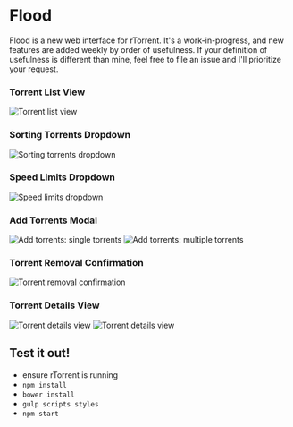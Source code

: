 # Flood
Flood is a new web interface for rTorrent. It's a work-in-progress, and new features are added weekly by order of usefulness. If your definition of usefulness is different than mine, feel free to file an issue and I'll prioritize your request.

### Torrent List View
![Torrent list view](https://s3.amazonaws.com/johnfurrow.com/share/flood-screenshot-a.png)
### Sorting Torrents Dropdown
![Sorting torrents dropdown](https://s3.amazonaws.com/johnfurrow.com/share/flood-screenshot-b.png)
### Speed Limits Dropdown
![Speed limits dropdown](https://s3.amazonaws.com/johnfurrow.com/share/flood-screenshot-c.png)
### Add Torrents Modal
![Add torrents: single torrents](https://s3.amazonaws.com/johnfurrow.com/share/flood-screenshot-d.png)
![Add torrents: multiple torrents](https://s3.amazonaws.com/johnfurrow.com/share/flood-screenshot-e.png)
### Torrent Removal Confirmation
![Torrent removal confirmation](https://s3.amazonaws.com/johnfurrow.com/share/flood-screenshot-f.png)
### Torrent Details View
![Torrent details view](https://s3.amazonaws.com/johnfurrow.com/share/flood-screenshot-g.png)
![Torrent details view](https://s3.amazonaws.com/johnfurrow.com/share/flood-screenshot-h.png)

## Test it out!
* ensure rTorrent is running
* `npm install`
* `bower install`
* `gulp scripts styles`
* `npm start`
